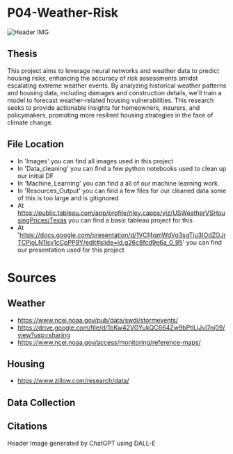 # P04-Weather-Risk
![Header IMG](Images/DALL·E_Weather_Risk.jpg)

## Thesis
This project aims to leverage neural networks and weather data to predict housing risks, enhancing the accuracy of risk assessments amidst escalating extreme weather events. By analyzing historical weather patterns and housing data, including damages and construction details, we'll train a model to forecast weather-related housing vulnerabilities. This research seeks to provide actionable insights for homeowners, insurers, and policymakers, promoting more resilient housing strategies in the face of climate change.

## File Location
- In 'Images' you can find all images used in this project
- In 'Data_cleaning' you can find a few python notebooks used to clean up our initial DF
- In 'Machine_Learning' you can find a all of our machine learning work.
- In 'Resources_Output' you can find a few files for our cleaned data some of this is too large and is gitignored
- At https://public.tableau.com/app/profile/riley.capps/viz/USWeatherVSHousingPrices/Texas you can find a basic tableau project for this
- At 'https://docs.google.com/presentation/d/1VCf4qmWdVo3sgTju3IOdZOJrTCPjoLN1Isv1cCpPP9Y/edit#slide=id.g26c8fcd9e6a_0_95' you can find our presentation used for this project


# Sources
## Weather
- https://www.ncei.noaa.gov/pub/data/swdi/stormevents/
- https://drive.google.com/file/d/1bKw42VGYukQC664Zw9bPtlLiJvI7nj09/view?usp=sharing
- https://www.ncei.noaa.gov/access/monitoring/reference-maps/

## Housing
- https://www.zillow.com/research/data/	

## Data Collection

## Citations
Header Image generated by ChatGPT using DALL-E
